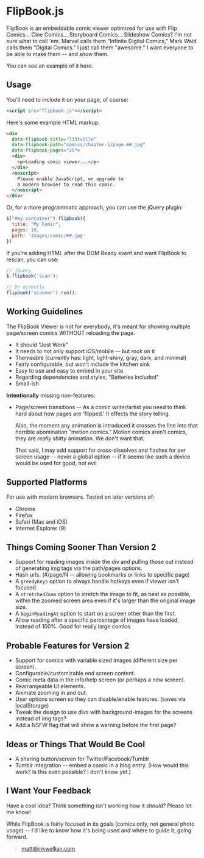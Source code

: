 # FlipBook.js

FlipBook is an embeddable comic viewer optimized for use with Flip Comics... 
Cine Comics... Storyboard Comics... Slideshow Comics? I'm not sure what to call 
'em. Marvel calls them "Infinite Digital Comics," Mark Waid calls them "Digital
Comics." I just call them "awesome." I want everyone to be able to make them 
-- and *show* them.

You can see an example of it here:

## Usage

You'll need to include it on your page, of course:

```html
<script src="flipbook.js"></script>
```
Here's some example HTML markup:

```html
<div 
  data-flipbook-title="l33tville"
  data-flipbook-path="comics/chapter-1/page-##.jpg" 
  data-flipbook-pages="25">
  <div>
    <p>Loading comic viewer...</p>
  </div>
  <noscript>
    Please enable JavaScript, or upgrade to 
    a modern browser to read this comic.
  </noscript>
</div>
```

Or, for a more programmatic approach, you can use the jQuery plugin:

```javascript
$("#my_container").flipbook({
  title: "My Comic",
  pages: 10,
  path: 'images/comic/##.jpg'
})
```

If you're adding HTML after the DOM Ready event and want FlipBook to
rescan, you can use:

```javascript
// jQuery
$.flipbook('scan');

// Or directly
flipbook('scanner').run();
```


## Working Guidelines

The FlipBook Viewer is not for everybody, it's meant for showing multiple 
page/screen comics WITHOUT reloading the page.

- It should "Just Work"
- It needs to not only support iOS/mobile -- but *rock* on it
- Themeable (currently has: light, light-shiny, gray, dark, and minimal)
- Fairly configurable, but won't include the kitchen sink
- Easy to use and easy to embed in your site
- Regarding dependencies and styles, "Batteries included"
- Small-ish

**Intentionally** missing non-features:

-   Page/screen transitions -- As a comic writer/artist you need to think hard
    about how pages are 'flipped.' It effects the story telling.
   
    Also, the moment any animation is introduced it crosses the line into that
    horrible abomination "motion comics." Motion comics aren't comics, they are
    *really shitty* animation. We don't want that.
   
    That said, I may add support for cross-dissolves and flashes for per screen
    usage -- never a global option -- if it seems like such a device would be
    used for good, not evil.


## Supported Platforms

For use with modern browsers. Tested on later versions of:

- Chrome
- Firefox
- Safari (Mac and iOS)
- Internet Explorer (9)

## Things Coming Sooner Than Version 2

- Support for reading images inside the div and pulling those out instead of 
  generating img tags via the path/pages options.
- Hash urls. (#/page/N -- allowing bookmarks or links to specific page)
- A `greedyKeys` option to always handle hotkeys even if viewer isn't focused.
- A `stretchedZoom` option to stretch the image to fit, as best as possible,
  within the zoomed screen area even if it's larger than the original image
  size.
- A `beginReadingAt` option to start on a screen other than the first.
- Allow reading after a specific percentage of images have loaded, instead of
  100%. Good for really large comics.

## Probable Features for Version 2

- Support for comics with variable sized images (different size per screen).
- Configurable/customizable end screen content.
- Comic meta data in the info/help screen (or perhaps a new screen).
- Rearrangeable UI elements.
- Animate zooming in and out.
- User options screen so they can disable/enable features. (saves via
  localStorage) 
- Tweak the design to use divs with background-images for the screens instead
  of img tags?
- Add a NSFW flag that will show a warning before the first page?

## Ideas or Things That Would Be Cool

- A sharing button/screen for Twitter/Facebook/Tumblr
- Tumblr integration -- embed a comic in a blog entry. (How would this work?
  Is this even possible? I don't know yet.)


## I Want Your Feedback

Have a cool idea? Think something isn't working how it *should*? Please let me
know! 

While FlipBook is fairly focused in its goals (comics only, not general
photo usage) -- I'd like to know how it's being used and where to guide it,
going forward.

> [matt@inkwellian.com](matt@inkwellian.com)
